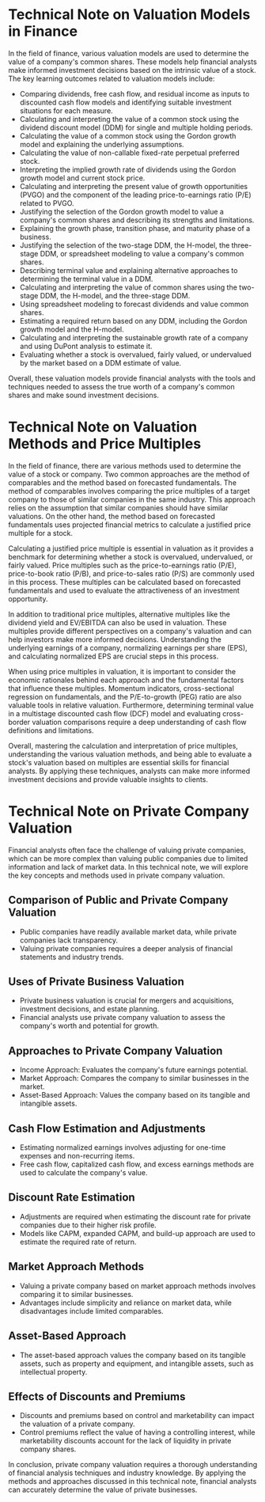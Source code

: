 
# Technical Note on Valuation Models in Finance

In the field of finance, various valuation models are used to determine the value of a company's common shares. These models help financial analysts make informed investment decisions based on the intrinsic value of a stock. The key learning outcomes related to valuation models include:

- Comparing dividends, free cash flow, and residual income as inputs to discounted cash flow models and identifying suitable investment situations for each measure.
- Calculating and interpreting the value of a common stock using the dividend discount model (DDM) for single and multiple holding periods.
- Calculating the value of a common stock using the Gordon growth model and explaining the underlying assumptions.
- Calculating the value of non-callable fixed-rate perpetual preferred stock.
- Interpreting the implied growth rate of dividends using the Gordon growth model and current stock price.
- Calculating and interpreting the present value of growth opportunities (PVGO) and the component of the leading price-to-earnings ratio (P/E) related to PVGO.
- Justifying the selection of the Gordon growth model to value a company's common shares and describing its strengths and limitations.
- Explaining the growth phase, transition phase, and maturity phase of a business.
- Justifying the selection of the two-stage DDM, the H-model, the three-stage DDM, or spreadsheet modeling to value a company's common shares.
- Describing terminal value and explaining alternative approaches to determining the terminal value in a DDM.
- Calculating and interpreting the value of common shares using the two-stage DDM, the H-model, and the three-stage DDM.
- Using spreadsheet modeling to forecast dividends and value common shares.
- Estimating a required return based on any DDM, including the Gordon growth model and the H-model.
- Calculating and interpreting the sustainable growth rate of a company and using DuPont analysis to estimate it.
- Evaluating whether a stock is overvalued, fairly valued, or undervalued by the market based on a DDM estimate of value.

Overall, these valuation models provide financial analysts with the tools and techniques needed to assess the true worth of a company's common shares and make sound investment decisions.
# Technical Note on Valuation Methods and Price Multiples

In the field of finance, there are various methods used to determine the value of a stock or company. Two common approaches are the method of comparables and the method based on forecasted fundamentals. The method of comparables involves comparing the price multiples of a target company to those of similar companies in the same industry. This approach relies on the assumption that similar companies should have similar valuations. On the other hand, the method based on forecasted fundamentals uses projected financial metrics to calculate a justified price multiple for a stock.

Calculating a justified price multiple is essential in valuation as it provides a benchmark for determining whether a stock is overvalued, undervalued, or fairly valued. Price multiples such as the price-to-earnings ratio (P/E), price-to-book ratio (P/B), and price-to-sales ratio (P/S) are commonly used in this process. These multiples can be calculated based on forecasted fundamentals and used to evaluate the attractiveness of an investment opportunity.

In addition to traditional price multiples, alternative multiples like the dividend yield and EV/EBITDA can also be used in valuation. These multiples provide different perspectives on a company's valuation and can help investors make more informed decisions. Understanding the underlying earnings of a company, normalizing earnings per share (EPS), and calculating normalized EPS are crucial steps in this process.

When using price multiples in valuation, it is important to consider the economic rationales behind each approach and the fundamental factors that influence these multiples. Momentum indicators, cross-sectional regression on fundamentals, and the P/E-to-growth (PEG) ratio are also valuable tools in relative valuation. Furthermore, determining terminal value in a multistage discounted cash flow (DCF) model and evaluating cross-border valuation comparisons require a deep understanding of cash flow definitions and limitations.

Overall, mastering the calculation and interpretation of price multiples, understanding the various valuation methods, and being able to evaluate a stock's valuation based on multiples are essential skills for financial analysts. By applying these techniques, analysts can make more informed investment decisions and provide valuable insights to clients.
# Technical Note on Private Company Valuation

Financial analysts often face the challenge of valuing private companies, which can be more complex than valuing public companies due to limited information and lack of market data. In this technical note, we will explore the key concepts and methods used in private company valuation.

## Comparison of Public and Private Company Valuation
- Public companies have readily available market data, while private companies lack transparency.
- Valuing private companies requires a deeper analysis of financial statements and industry trends.

## Uses of Private Business Valuation
- Private business valuation is crucial for mergers and acquisitions, investment decisions, and estate planning.
- Financial analysts use private company valuation to assess the company's worth and potential for growth.

## Approaches to Private Company Valuation
- Income Approach: Evaluates the company's future earnings potential.
- Market Approach: Compares the company to similar businesses in the market.
- Asset-Based Approach: Values the company based on its tangible and intangible assets.

## Cash Flow Estimation and Adjustments
- Estimating normalized earnings involves adjusting for one-time expenses and non-recurring items.
- Free cash flow, capitalized cash flow, and excess earnings methods are used to calculate the company's value.

## Discount Rate Estimation
- Adjustments are required when estimating the discount rate for private companies due to their higher risk profile.
- Models like CAPM, expanded CAPM, and build-up approach are used to estimate the required rate of return.

## Market Approach Methods
- Valuing a private company based on market approach methods involves comparing it to similar businesses.
- Advantages include simplicity and reliance on market data, while disadvantages include limited comparables.

## Asset-Based Approach
- The asset-based approach values the company based on its tangible assets, such as property and equipment, and intangible assets, such as intellectual property.

## Effects of Discounts and Premiums
- Discounts and premiums based on control and marketability can impact the valuation of a private company.
- Control premiums reflect the value of having a controlling interest, while marketability discounts account for the lack of liquidity in private company shares.

In conclusion, private company valuation requires a thorough understanding of financial analysis techniques and industry knowledge. By applying the methods and approaches discussed in this technical note, financial analysts can accurately determine the value of private businesses.